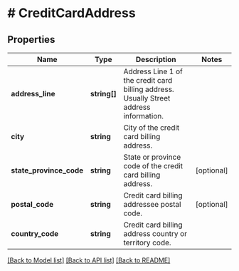 # # CreditCardAddress

## Properties

Name | Type | Description | Notes
------------ | ------------- | ------------- | -------------
**address_line** | **string[]** | Address Line 1 of the credit card billing address. Usually Street address information. |
**city** | **string** | City of the credit card billing address. |
**state_province_code** | **string** | State or province code of the credit card billing address. | [optional]
**postal_code** | **string** | Credit card billing addressee postal code. | [optional]
**country_code** | **string** | Credit card billing address country or territory code. |

[[Back to Model list]](../../README.md#models) [[Back to API list]](../../README.md#endpoints) [[Back to README]](../../README.md)

